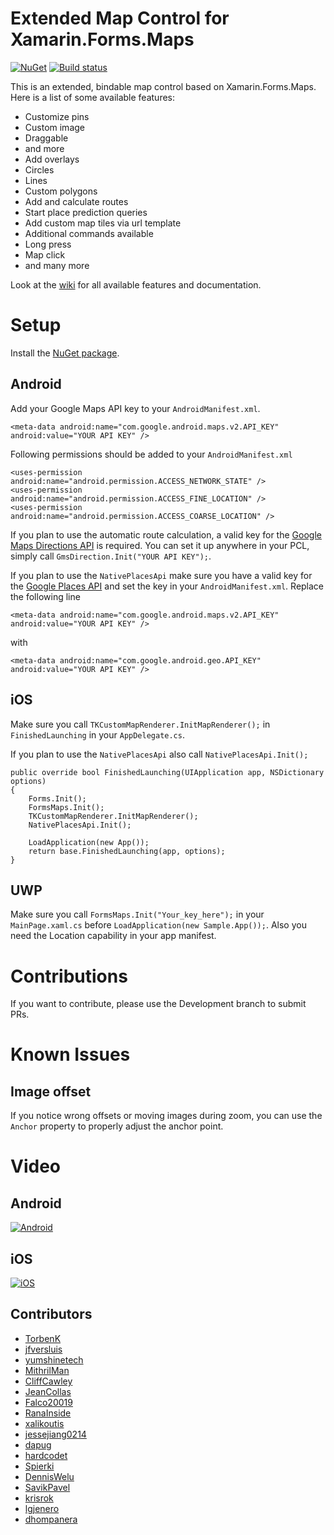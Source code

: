 # Extended Map Control for Xamarin.Forms.Maps
[![NuGet](https://badge.fury.io/nu/TK.CustomMap.svg)](https://www.nuget.org/packages/TK.CustomMap/) [![Build status](https://ci.appveyor.com/api/projects/status/g2pv4rckrudbsm2h?svg=true)](https://ci.appveyor.com/project/TorbenK/tk-custommap)

This is an extended, bindable map control based on Xamarin.Forms.Maps. Here is a list of some available features:

* Customize pins
 * Custom image
 * Draggable
 * and more
* Add overlays
 * Circles
 * Lines
 * Custom polygons
* Add and calculate routes
* Start place prediction queries
* Add custom map tiles via url template
* Additional commands available
 * Long press
 * Map click
 * and many more

Look at the [wiki](https://github.com/TorbenK/TK.CustomMap/wiki) for all available features and documentation.

# Setup

Install the [NuGet package](https://www.nuget.org/packages/TK.CustomMap/).

## Android

Add your Google Maps API key to your `AndroidManifest.xml`.

```XAML
<meta-data android:name="com.google.android.maps.v2.API_KEY" android:value="YOUR API KEY" />
```

Following permissions should be added to your `AndroidManifest.xml`

```XAML
<uses-permission android:name="android.permission.ACCESS_NETWORK_STATE" />
<uses-permission android:name="android.permission.ACCESS_FINE_LOCATION" />
<uses-permission android:name="android.permission.ACCESS_COARSE_LOCATION" />
```

If you plan to use the automatic route calculation, a valid key for the [Google Maps Directions API](https://developers.google.com/maps/documentation/directions/) is required. You can set it up anywhere in your PCL, simply call `GmsDirection.Init("YOUR API KEY");`.

If you plan to use the `NativePlacesApi` make sure you have a valid key for the [Google Places API](https://developers.google.com/places/) and set the key in your `AndroidManifest.xml`. Replace the following line

```XAML
<meta-data android:name="com.google.android.maps.v2.API_KEY" android:value="YOUR API KEY" />
``` 
with

```XAML
<meta-data android:name="com.google.android.geo.API_KEY" android:value="YOUR API KEY" />
```

## iOS

Make sure you call `TKCustomMapRenderer.InitMapRenderer();` in `FinishedLaunching` in your `AppDelegate.cs`.

If you plan to use the `NativePlacesApi` also call `NativePlacesApi.Init();`

```CSharp
public override bool FinishedLaunching(UIApplication app, NSDictionary options)
{
    Forms.Init();
    FormsMaps.Init();
    TKCustomMapRenderer.InitMapRenderer();
    NativePlacesApi.Init();
    
    LoadApplication(new App());
    return base.FinishedLaunching(app, options);
}
```

## UWP

Make sure you call `FormsMaps.Init("Your_key_here");` in your `MainPage.xaml.cs` before `LoadApplication(new Sample.App());`.
Also you need the Location capability in your app manifest.

# Contributions

If you want to contribute, please use the Development branch to submit PRs.

# Known Issues

## Image offset

If you notice wrong offsets or moving images during zoom, you can use the `Anchor` property to properly adjust the anchor point.

# Video

## Android

[![Android](http://i.imgur.com/HDrntbk.png)](https://youtu.be/tmIxX3LVSic "Android")

## iOS

[![iOS](http://i.imgur.com/q8uuh7q.png)](https://youtu.be/yJoCVe7t7e4 "iOS")

## Contributors

* [TorbenK](https://github.com/TorbenK)
* [jfversluis](https://github.com/jfversluis)
* [yumshinetech](https://github.com/yumshinetech)
* [MithrilMan](https://github.com/MithrilMan)
* [CliffCawley](https://github.com/CliffCawley)
* [JeanCollas](https://github.com/JeanCollas)
* [Falco20019](https://github.com/Falco20019)
* [RanaInside](https://github.com/RanaInside)
* [xalikoutis](https://github.com/xalikoutis)
* [jessejiang0214](https://github.com/jessejiang0214)
* [dapug](https://github.com/dapug)
* [hardcodet](https://github.com/hardcodet)
* [Spierki](https://github.com/Spierki)
* [DennisWelu](https://github.com/DennisWelu)
* [SavikPavel](https://github.com/SavikPavel)
* [krisrok](https://github.com/krisrok)
* [lgjenero](https://github.com/lgjenero)
* [dhompanera](https://github.com/dhompanera)
